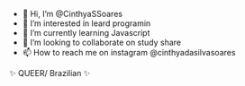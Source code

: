 - 👋 Hi, I’m @CinthyaSSoares
- 👀 I’m interested in leard programin
- 🌱 I’m currently learning Javascript
- 💞️ I’m looking to collaborate on study share
- 📫 How to reach me on instagram @cinthyadasilvasoares

✨ QUEER/ Brazilian ✨ 
